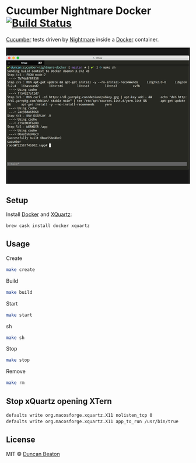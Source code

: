 # Cucumber Nightmare Docker [![Build Status](https://travis-ci.org/dunckr/cucumber-nightmare-docker.svg?branch=master)](https://travis-ci.org/dunckr/cucumber-nightmare-docker)

[Cucumber](https://github.com/cucumber/cucumber-js) tests driven by [Nightmare](http://www.nightmarejs.org/) inside a [Docker](https://docker.com) container.

![](https://raw.githubusercontent.com/dunckr/imgs/master/cucumber-nightmare-docker.gif)

## Setup

Install [Docker](https://www.docker.com/) and [XQuartz](https://www.xquartz.org/):

```sh
brew cask install docker xquartz
```

## Usage

Create

```sh
make create
```

Build

```sh
make build
```

Start

```sh
make start
```

sh

```sh
make sh
```

Stop

```sh
make stop
```

Remove

```sh
make rm
```

## Stop xQuartz opening XTern

```sh
defaults write org.macosforge.xquartz.X11 nolisten_tcp 0
defaults write org.macosforge.xquartz.X11 app_to_run /usr/bin/true
```

## License

MIT © [Duncan Beaton](http://dunckr.com)
